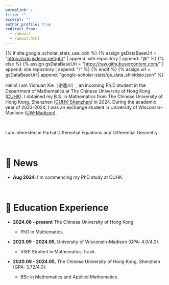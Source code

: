 ```yaml
---
permalink: /
title: ""
excerpt: ""
author_profile: true
redirect_from: 
  - /about/
  - /about.html
---
```


{% if site.google_scholar_stats_use_cdn %}
{% assign gsDataBaseUrl = "https://cdn.jsdelivr.net/gh/" | append: site.repository | append: "@" %}
{% else %}
{% assign gsDataBaseUrl = "https://raw.githubusercontent.com/" | append: site.repository | append: "/" %}
{% endif %}
{% assign url = gsDataBaseUrl | append: "google-scholar-stats/gs_data_shieldsio.json" %}

<span class='anchor' id='about-me'></span>

Hello! I am Yichuan Xie（谢逸川）, an incoming Ph.D student in the Department of Mathematics at The Chinese University of Hong Kong ([CUHK](https://math.cuhk.edu.hk/)). I obtained my B.S. in Mathematics from The Chinese University of Hong Kong, Shenzhen ([CUHK-Shenzhen](https://cuhk.edu.cn/en/)) in 2024. During the academic year of 2023-2024, I was an exchange student in University of Wisconsin-Madison ([UW-Madison](https://math.wisc.edu/)).


<br/>

I am interested in Partial Differential Equations and Differential Geometry. 


<br/>


# 📰 News
- **Aug 2024**:  I'm commencing my PhD study at CUHK.
  
<br/>


# 📖 Education Experience
- **2024.08 - present** The Chinese University of Hong Kong.
  - PhD in Mathematics.
    
- **2023.09 - 2024.05**, University of Wisconsin-Madison (GPA: 4.0/4.0).
  - VISP Student in Mathematics Track.
    
- **2020.09 - 2024.05**, The Chinese University of Hong Kong, Shenzhen (GPA: 3.72/4.0).
  - BSc in Mathematics and Applied Mathematics.

